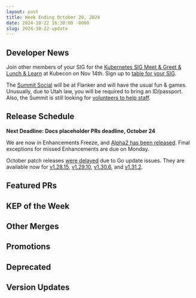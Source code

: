 ```yaml
---
layout: post
title: Week Ending October 20, 2024
date: 2024-10-22 16:30:00 -0000
slug: 2024-10-22-update
---
```


## Developer News

Join other members of your SIG for the [Kubernetes SIG Meet & Greet & Lunch & Learn](https://kccncna2024.sched.com/event/1oUD0/kubernetes-sig-meet-and-greet-lunch-learn) at Kubecon on Nov 14th.  Sign up to [table for your SIG](https://github.com/kubernetes/community/issues/8112).

The [Summit Social](https://www.kubernetes.dev/events/2024/kcsna/social/) will be at Flanker and will have the usual fun & games.  Unusually, due to Utah law, you will be required to bring an ID/passport.  Also, the Summit is still looking for [volunteers to help staff](https://docs.google.com/spreadsheets/d/1oTPG3raG9xK8DPuicC3b8cBEAqRIyPnVroDQaTu40SI/edit?gid=2080248557#gid=2080248557).

## Release Schedule

**Next Deadline: Docs placeholder PRs deadline, October 24**

We are now in Enhancements Freeze, and [Alpha2 has been released](https://groups.google.com/a/kubernetes.io/g/dev/c/6PppGkhQF4I).  Final exceptions for missed Enhancements are due on Monday.

October patch releases [were delayed](https://groups.google.com/a/kubernetes.io/g/dev/c/ycnFVQwOlz8) due to Go update issues.  They are available now for [v1.28.15](https://github.com/kubernetes/kubernetes/blob/master/CHANGELOG/CHANGELOG-1.28.md), [v1.29.10](https://github.com/kubernetes/kubernetes/blob/master/CHANGELOG/CHANGELOG-1.29.md), [v1.30.6](https://github.com/kubernetes/kubernetes/blob/master/CHANGELOG/CHANGELOG-1.30.md), and [v1.31.2](https://github.com/kubernetes/kubernetes/blob/master/CHANGELOG/CHANGELOG-1.31.md).

## Featured PRs


## KEP of the Week


## Other Merges


## Promotions


## Deprecated


## Version Updates
